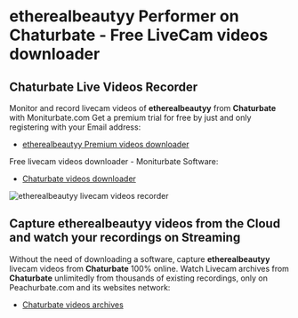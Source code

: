 # etherealbeautyy Performer on Chaturbate - Free LiveCam videos downloader

## Chaturbate Live Videos Recorder

Monitor and record livecam videos of **etherealbeautyy** from **Chaturbate** with Moniturbate.com
Get a premium trial for free by just and only registering with your Email address:
* [etherealbeautyy Premium videos downloader](https://moniturbate.com/request-demo-licence-key.html)

Free livecam videos downloader - Moniturbate Software:
* [Chaturbate videos downloader](https://moniturbate.com/moniturbate-download-software.html)

![etherealbeautyy livecam videos recorder](https://peachurnet.com/templates/moniturbate-software.png)


## Capture etherealbeautyy videos from the Cloud and watch your recordings on Streaming

Without the need of downloading a software, capture **etherealbeautyy** livecam videos from **Chaturbate** 100% online.
Watch Livecam archives from **Chaturbate** unlimitedly from thousands of existing recordings, only on Peachurbate.com and its websites network:
* [Chaturbate videos archives](https://peachurnet.com/)